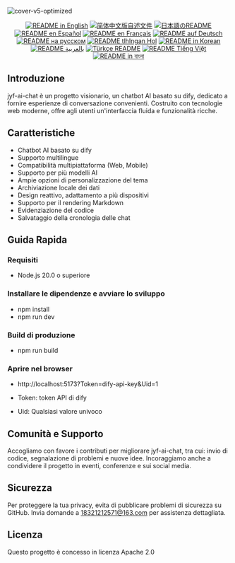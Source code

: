 ![cover-v5-optimized](https://github.com/juyufeng/jyf-ai-chat/src/assets/imgs/jyf-ai-chat.png)

<div align="center">
  <a href="./README.md"><img alt="README in English" src="https://img.shields.io/badge/English-d9d9d9"></a>
  <a href="./readmes/README_CN.md"><img alt="简体中文版自述文件" src="https://img.shields.io/badge/简体中文-d9d9d9"></a>
  <a href="./readmes/README_JA.md"><img alt="日本語のREADME" src="https://img.shields.io/badge/日本語-d9d9d9"></a>
  <a href="./readmes/README_ES.md"><img alt="README en Español" src="https://img.shields.io/badge/Español-d9d9d9"></a>
  <a href="./readmes/README_FR.md"><img alt="README en Français" src="https://img.shields.io/badge/Français-d9d9d9"></a>
  <a href="./readmes/README_DE.md"><img alt="README auf Deutsch" src="https://img.shields.io/badge/Deutsch-d9d9d9"></a>
  <a href="./readmes/README_RU.md"><img alt="README на русском" src="https://img.shields.io/badge/Русский-d9d9d9"></a>
  <a href="./readmes/README_KL.md"><img alt="README tlhIngan Hol" src="https://img.shields.io/badge/Klingon-d9d9d9"></a>
  <a href="./readmes/README_KR.md"><img alt="README in Korean" src="https://img.shields.io/badge/한국어-d9d9d9"></a>
  <a href="./readmes/README_AR.md"><img alt="README بالعربية" src="https://img.shields.io/badge/العربية-d9d9d9"></a>
  <a href="./readmes/README_TR.md"><img alt="Türkçe README" src="https://img.shields.io/badge/Türkçe-d9d9d9"></a>
  <a href="./readmes/README_VI.md"><img alt="README Tiếng Việt" src="https://img.shields.io/badge/Ti%E1%BA%BFng%20Vi%E1%BB%87t-d9d9d9"></a>
  <a href="./readmes/README_BN.md"><img alt="README in বাংলা" src="https://img.shields.io/badge/বাংলা-d9d9d9"></a>
</div>

## Introduzione
jyf-ai-chat è un progetto visionario, un chatbot AI basato su dify, dedicato a fornire esperienze di conversazione convenienti. Costruito con tecnologie web moderne, offre agli utenti un'interfaccia fluida e funzionalità ricche.

## Caratteristiche
- Chatbot AI basato su dify
- Supporto multilingue
- Compatibilità multipiattaforma (Web, Mobile)
- Supporto per più modelli AI
- Ampie opzioni di personalizzazione del tema
- Archiviazione locale dei dati
- Design reattivo, adattamento a più dispositivi
- Supporto per il rendering Markdown
- Evidenziazione del codice
- Salvataggio della cronologia delle chat

## Guida Rapida

### Requisiti
- Node.js 20.0 o superiore

### Installare le dipendenze e avviare lo sviluppo
- npm install
- npm run dev

### Build di produzione
- npm run build

### Aprire nel browser
- http://localhost:5173?Token=dify-api-key&Uid=1

- Token: token API di dify
- Uid: Qualsiasi valore univoco

## Comunità e Supporto
Accogliamo con favore i contributi per migliorare jyf-ai-chat, tra cui: invio di codice, segnalazione di problemi e nuove idee. Incoraggiamo anche a condividere il progetto in eventi, conferenze e sui social media.

## Sicurezza
Per proteggere la tua privacy, evita di pubblicare problemi di sicurezza su GitHub. Invia domande a 18321212571@163.com per assistenza dettagliata.

## Licenza
Questo progetto è concesso in licenza Apache 2.0
